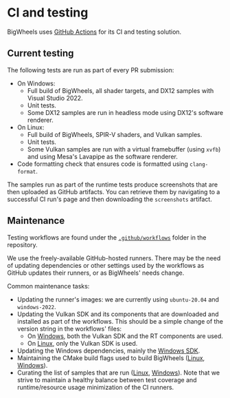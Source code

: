 # CI and testing
BigWheels uses [GitHub Actions]() for its CI and testing solution.

## Current testing 
The following tests are run as part of every PR submission:
* On Windows: 
  * Full build of BigWheels, all shader targets, and DX12 samples with Visual Studio 2022.
  * Unit tests.
  * Some DX12 samples are run in headless mode using DX12's software renderer.
* On Linux:
  * Full build of BigWheels, SPIR-V shaders, and Vulkan samples.
  * Unit tests.
  * Some Vulkan samples are run with a virtual framebuffer (using `xvfb`) and using Mesa's Lavapipe as the software renderer.
* Code formatting check that ensures code is formatted using `clang-format`.

The samples run as part of the runtime tests produce screenshots that are then uploaded as GitHub artifacts. You can retrieve them by navigating to a successful CI run's page and then downloading the `screenshots` artifact.

## Maintenance
Testing workflows are found under the [`.github/workflows`](https://github.com/google/bigwheels/tree/main/.github/workflows) folder in the repository.

We use the freely-available GitHub-hosted runners. There may be the need of updating dependencies or other settings used by the workflows as GitHub updates their runners, or as BigWheels' needs change.

Common maintenance tasks:
* Updating the runner's images: we are currently using `ubuntu-20.04` and `windows-2022`.
* Updating the Vulkan SDK and its components that are downloaded and installed as part of the workflows. This should be a simple change of the version string in the workflows' files:
  * On [Windows](https://github.com/google/bigwheels/blob/main/.github/workflows/windows-build.yml#L24), both the Vulkan SDK and the RT components are used.
  * On [Linux](https://github.com/google/bigwheels/blob/main/.github/workflows/linux-build.yml#L24), only the Vulkan SDK is used.
* Updating the Windows dependencies, mainly the [Windows SDK](https://github.com/google/bigwheels/blob/main/.github/workflows/windows-build.yml#L21).
* Maintaining the CMake build flags used to build BigWheels ([Linux](https://github.com/google/bigwheels/blob/main/.github/workflows/linux-build.yml#L41), [Windows](https://github.com/google/bigwheels/blob/main/.github/workflows/windows-build.yml#L44)).
* Curating the list of samples that are run ([Linux](https://github.com/google/bigwheels/blob/main/.github/workflows/linux-build.yml#L47), [Windows](https://github.com/google/bigwheels/blob/main/.github/workflows/windows-build.yml#L55)). Note that we strive to maintain a healthy balance between test coverage and runtime/resource usage minimization of the CI runners.